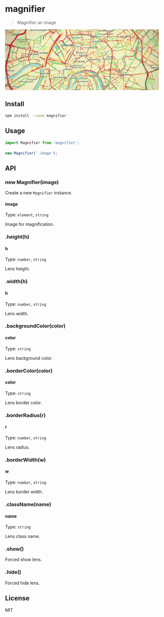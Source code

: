 # magnifier

> Magnifier an image

![](screenshot.png)

## Install

```sh
npm install --save magnifier
```

## Usage

```js
import Magnifier from 'magnifier';

new Magnifier('.image');
```

## API

### new Magnifier(image)

Create a new `Magnifier` instance.

#### image

Type: `element`, `string`

Image for magnification.

### .height(h)

#### h

Type: `number`, `string`

Lens height.

### .width(h)

#### h

Type: `number`, `string`

Lens width.

### .backgroundColor(color)

#### color

Type: `string`

Lens background color.

### .borderColor(color)

#### color

Type: `string`

Lens border color.

### .borderRadius(r)

#### r

Type: `number`, `string`

Lens radius.

### .borderWidth(w)

#### w

Type: `number`, `string`

Lens border width.

### .className(name)

#### name

Type: `string`

Lens class name.

### .show()

Forced show lens.

### .hide()

Forced hide lens.

## License

MIT
